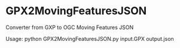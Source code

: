 # GPX2MovingFeaturesJSON
Converter from GXP to OGC Moving Features JSON

Usage: python GPX2MovingFeaturesJSON.py input.GPX output.json
